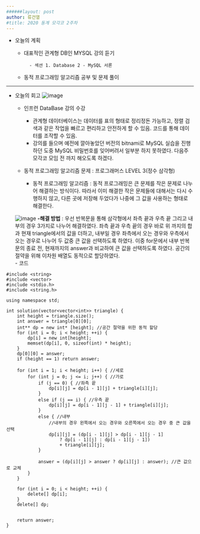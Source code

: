 ```yaml
---
######layout: post
author: 류건열
#title: 2020 동계 모각코 2주차
---
```


- 오늘의 계획
	- 대표적인 관계형 DB인 MYSQL 강의 듣기
	
			- 섹션 1. Database 2 - MySQL 서론	 
	- 동적 프로그래밍 알고리즘 공부 및 문제 풀이


- - -
-  오늘의 회고
![image](https://user-images.githubusercontent.com/34560965/103775529-83575f80-5071-11eb-83c7-e630bffadc01.png)
	-  인프런 DataBase 강의 수강
		- 관계형 데이터베이스는 데이터를 표의 형태로 정리정돈 가능하고, 정렬 검색과 같은 작업을 빠르고 편리하고 안전하게 할 수 있음. 코드를 통해 데이터를 조작할 수 있음. 
		- 강의를 들으며 예전에 깔아놓았던 버전의 bitnami로 MySQL 실습을 진행하던 도중 MySQL 비밀번호를 잊어버려서 일부분 하지 못하였다. 다음주 모각코 모임 전 까지 해오도록 하겠다.

	- 동적 프로그래밍 알고리즘 문제 : 프로그래머스 LEVEL 3(정수 삼각형)
		- 동적 프로그래밍 알고리즘 : 동적 프로그래밍은 큰 문제를 작은 문제로 나누어 해결하는 방식이다. 따라서 이미 해결한 작은 문제들에 대해서는 다시 수행하지 않고, 다른 곳에 저장해 두었다가 나중에 그 값을 사용하는 형태로 해결한다.

	![image](https://user-images.githubusercontent.com/34560965/103775816-ef39c800-5071-11eb-8ee4-797813860ca0.png)
    	**-해결 방법** : 우선 반복문을 통해 삼각형에서 좌측 끝과 우측 끝 그리고 내부의 경우 3가지로 나누어 해결하였다. 좌측 끝과 우측 끝의 경우 바로 위 까지의 합과 현재 triangle에서의 값을 더하고, 내부일 경우 좌측에서 오는 경우와 우측에서 오는 경우로 나누어 두 값중 큰 값을 선택하도록 하였다. 이중 for문에서 내부 반복문의 종료 전, 현재까지의 answer과 비교하여 큰 값을 선택하도록 하였다. 공간의 절약을 위해 이차원 배열도 동적으로 할당하였다.    
		- 코드	

```
#include <string>
#include <vector>
#include <stdio.h>
#include <string.h>

using namespace std;

int solution(vector<vector<int>> triangle) {
    int height = triangle.size();
    int answer = triangle[0][0];
    int** dp = new int* [height]; //공간 절약을 위한 동적 할당
    for (int i = 0; i < height; ++i) {
        dp[i] = new int[height];
        memset(dp[i], 0, sizeof(int) * height);
    }
    dp[0][0] = answer;
    if (height == 1) return answer;

    for (int i = 1; i < height; i++) { //세로
        for (int j = 0; j <= i; j++) { //가로
            if (j == 0) { //좌측 끝
                dp[i][j] = dp[i - 1][j] + triangle[i][j];
            }
            else if (j == i) { //우측 끝
                dp[i][j] = dp[i - 1][j - 1] + triangle[i][j];
            }
            else { //내부
                //내부의 경우 왼쪽에서 오는 경우와 오른쪽에서 오는 경우 중 큰 값을 선택
                dp[i][j] = (dp[i - 1][j] > dp[i - 1][j - 1]
                    ? dp[i - 1][j] : dp[i - 1][j - 1]) 
                    + triangle[i][j];
            }
            
            answer = (dp[i][j] > answer ? dp[i][j] : answer); //큰 값으로 교체
        }
    }

    for (int i = 0; i < height; ++i) { 
        delete[] dp[i]; 
    } 
    delete[] dp;


    return answer;
}
```
